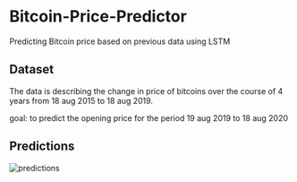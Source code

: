# Bitcoin-Price-Predictor
​Predicting Bitcoin price based on previous data using LSTM

## Dataset

The data is describing the change in price of bitcoins over the course of 4 years from 18 aug 2015 to 18 aug 2019. 

goal: to predict the opening price for the period 19 aug 2019 to 18 aug 2020

## Predictions
<!-- Image -->
![predictions](https://user-images.githubusercontent.com/57441828/90457477-ee70bb80-e0fb-11ea-86d2-bbf9564f6ae1.png)
